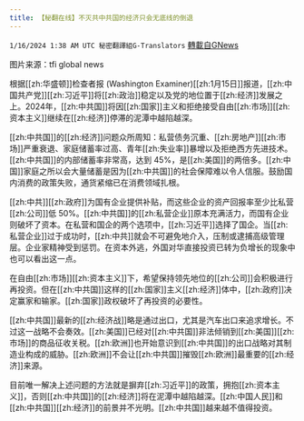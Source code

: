 ```yaml
---
title: 【秘翻在线】不灭共中共国的经济只会无底线的倒退
---
```

`1/16/2024 1:38 AM UTC 秘密翻譯組G-Translators` [轉載自GNews](https://gnews.org/articles/2222780)

图片来源：tfi global news

根据[[zh:华盛顿]]检查者报 (Washington Examiner)[[zh:1月15日]]报道，[[zh:中国共产党]][[zh:习近平]]将[[zh:政治]]稳定以及党的地位置于[[zh:经济]]发展之上。2024年，[[zh:中共国]]将因[[zh:国家]]主义和拒绝接受自由[[zh:市场]][[zh:资本主义]]继续在[[zh:经济]]停滞的泥潭中越陷越深。

[[zh:中共国]]的[[zh:经济]]问题众所周知：私营债务沉重、[[zh:房地产]][[zh:市场]]严重衰退、家庭储蓄率过高、青年[[zh:失业率]]暴增以及拒绝西方先进技术。[[zh:中共国]]的内部储蓄率非常高，达到 45%，是[[zh:美国]]的两倍多。[[zh:中国]]家庭之所以会大量储蓄是因为[[zh:中共国]]的社会保障难以令人信服。鼓励国内消费的政策失败，通货紧缩已在消费领域扎根。

[[zh:中共]][[zh:政府]]为国有企业提供补贴，而这些企业的资产回报率至少比私营[[zh:公司]]低 50%。[[zh:中共国]]的[[zh:私营企业]]原本充满活力，而国有企业则破坏了资本。在私营和国企的两个选项中，[[zh:习近平]]选择了国企。当[[zh:私营企业]]过于成功时，[[zh:中共]]就会不可避免地介入，压制或逮捕高级管理层。企业家精神受到惩罚。在资本外逃，外国对华直接投资已转为负增长的现象中也可以看出这一点。

在自由[[zh:市场]][[zh:资本主义]]下，希望保持领先地位的[[zh:公司]]会积极进行再投资。但在[[zh:中共国]]这样的[[zh:国家]]主义[[zh:经济]]体中，[[zh:政府]]决定赢家和输家。[[zh:国家]]政权破坏了再投资的必要性。

[[zh:中共国]]最新的[[zh:经济战]]略是通过出口，尤其是汽车出口来追求增长。不过这一战略不会奏效。[[zh:美国]]已经对[[zh:中共国]]非法倾销到[[zh:美国]][[zh:市场]]的商品征收关税。[[zh:欧洲]]也开始意识到[[zh:中共国]]的出口战略对其制造业构成的威胁。[[zh:欧洲]]不会让[[zh:中共国]]摧毁[[zh:欧洲]]最重要的[[zh:经济]]来源。

目前唯一解决上述问题的方法就是摒弃[[zh:习近平]]的政策，拥抱[[zh:资本主义]]，否则[[zh:中共国]]的[[zh:经济]]将在泥潭中越陷越深。[[zh:中国人民]]和[[zh:中共国]][[zh:经济]]的前景并不光明。[[zh:中共国]]越来越不值得投资。

